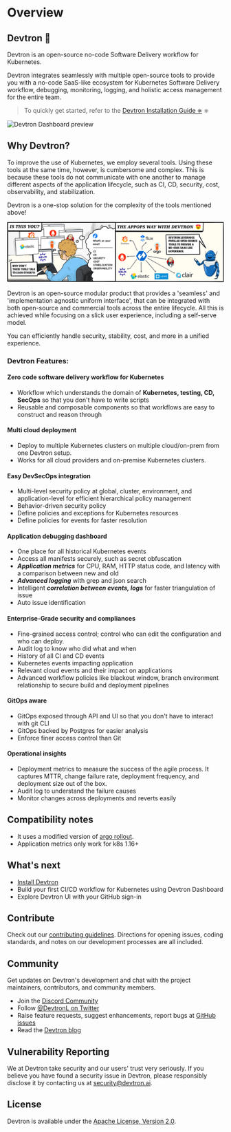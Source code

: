 # Overview
 
## Devtron 🚀
 
Devtron is an open-source no-code Software Delivery workflow for Kubernetes.
 
Devtron integrates seamlessly with multiple open-source tools to provide you with a no-code SaaS-like ecosystem for Kubernetes Software Delivery workflow, debugging, monitoring, logging, and holistic access management for the entire team.
 
> To quickly get started, refer to the [Devtron Installation Guide ⎈](setup/install/README.md) ⎈
 
![Devtron Dashboard preview](.gitbook/assets/preview%20%281%29%20%282%29.gif)
 
## Why Devtron?
 
To improve the use of Kubernetes, we employ several tools. Using these tools at the same time, however, is cumbersome and complex.
This is because these tools do not communicate with one another to manage different aspects of the application lifecycle, such as CI, CD, security, cost, observability, and stabilization.
 
Devtron is a one-stop solution for the complexity of the tools mentioned above!
 
<p align="center"><img src="../assets/readme-comic.png"></p>
 
Devtron is an open-source modular product that provides a 'seamless' and 'implementation agnostic uniform interface', that can be integrated with both open-source and commercial tools across the entire lifecycle. All this is achieved while focusing on a slick user experience, including a self-serve model.
 
You can efficiently handle security, stability, cost, and more in a unified experience.
 
### Devtron Features:
 
#### Zero code software delivery workflow for Kubernetes
 
* Workflow which understands the domain of **Kubernetes, testing, CD, SecOps** so that you don't have to write scripts
* Reusable and composable components so that workflows are easy to construct and reason through
 
#### Multi cloud deployment
 
* Deploy to multiple Kubernetes clusters on multiple cloud/on-prem from one Devtron setup.
* Works for all cloud providers and on-premise Kubernetes clusters.
 
#### Easy DevSecOps integration
 
* Multi-level security policy at global, cluster, environment, and application-level for efficient hierarchical policy management
* Behavior-driven security policy
* Define policies and exceptions for Kubernetes resources
* Define policies for events for faster resolution
 
#### Application debugging dashboard
 
* One place for all historical Kubernetes events
* Access all manifests securely, such as secret obfuscation
* _**Application metrics**_ for CPU, RAM, HTTP status code, and latency with a comparison between new and old
* _**Advanced logging**_ with grep and json search
* Intelligent _**correlation between events, logs**_ for faster triangulation of issue
* Auto issue identification
 
#### Enterprise-Grade security and compliances
 
* Fine-grained access control; control who can edit the configuration and who can deploy.
* Audit log to know who did what and when
* History of all CI and CD events
* Kubernetes events impacting application
* Relevant cloud events and their impact on applications
* Advanced workflow policies like blackout window, branch environment relationship to secure build and deployment pipelines
 
#### GitOps aware
 
* GitOps exposed through API and UI so that you don't have to interact with git CLI
* GitOps backed by Postgres for easier analysis
* Enforce finer access control than Git
 
#### Operational insights
 
* Deployment metrics to measure the success of the agile process. It captures MTTR, change failure rate, deployment frequency, and deployment size out of the box.
* Audit log to understand the failure causes
* Monitor changes across deployments and reverts easily
 
## Compatibility notes
 
* It uses a modified version of [argo rollout](https://argoproj.github.io/argo-rollouts/).
* Application metrics only work for k8s 1.16+
 
## What's next
 
* [Install Devtron](setup/install/README.md)
* Build your first CI/CD workflow for Kubernetes using Devtron Dashboard
* Explore Devtron UI with your GitHub sign-in
 
## Contribute
 
Check out our [contributing guidelines](https://github.com/devtron-labs/devtron/blob/main/CONTRIBUTING.md). Directions for opening issues, coding standards, and notes on our development processes are all included.
 
## Community
 
Get updates on Devtron's development and chat with the project maintainers, contributors, and community members.
 
* Join the [Discord Community](https://discord.gg/jsRG5qx2gp)
* Follow [@DevtronL on Twitter](https://twitter.com/DevtronL)
* Raise feature requests, suggest enhancements, report bugs at [GitHub issues](https://github.com/devtron-labs/devtron/issues)
* Read the [Devtron blog](https://devtron.ai/blog/)
 
## Vulnerability Reporting
 
We at Devtron take security and our users' trust very seriously. If you believe you have found a security issue in Devtron, please responsibly disclose it by contacting us at security@devtron.ai.
 
## License
 
Devtron is available under the [Apache License, Version 2.0](https://github.com/devtron-labs/devtron/blob/main/LICENSE).
